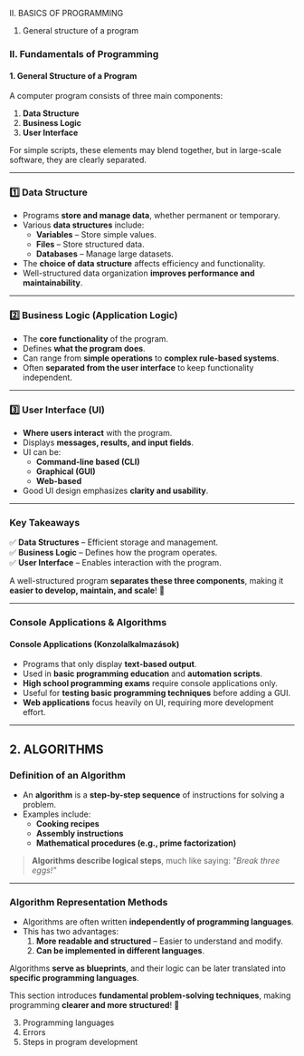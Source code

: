 
II. BASICS OF PROGRAMMING
1. General structure of a program

### **II. Fundamentals of Programming**  
#### **1. General Structure of a Program**

A computer program consists of three main components:  
1. **Data Structure**  
2. **Business Logic**  
3. **User Interface**  

For simple scripts, these elements may blend together, but in large-scale software, they are clearly separated.

---

### **1️⃣ Data Structure**
- Programs **store and manage data**, whether permanent or temporary.
- Various **data structures** include:
  - **Variables** – Store simple values.
  - **Files** – Store structured data.
  - **Databases** – Manage large datasets.
- The **choice of data structure** affects efficiency and functionality.
- Well-structured data organization **improves performance and maintainability**.

---

### **2️⃣ Business Logic (Application Logic)**
- The **core functionality** of the program.
- Defines **what the program does**.
- Can range from **simple operations** to **complex rule-based systems**.
- Often **separated from the user interface** to keep functionality independent.

---

### **3️⃣ User Interface (UI)**
- **Where users interact** with the program.
- Displays **messages, results, and input fields**.
- UI can be:
  - **Command-line based (CLI)**
  - **Graphical (GUI)**
  - **Web-based**
- Good UI design emphasizes **clarity and usability**.

---

### **Key Takeaways**
✅ **Data Structures** – Efficient storage and management.  
✅ **Business Logic** – Defines how the program operates.  
✅ **User Interface** – Enables interaction with the program.  

A well-structured program **separates these three components**, making it **easier to develop, maintain, and scale**! 🚀

-----

### **Console Applications & Algorithms**

#### **Console Applications (Konzolalkalmazások)**
- Programs that only display **text-based output**.
- Used in **basic programming education** and **automation scripts**.
- **High school programming exams** require console applications only.
- Useful for **testing basic programming techniques** before adding a GUI.
- **Web applications** focus heavily on UI, requiring more development effort.

---

## **2. ALGORITHMS**
### **Definition of an Algorithm**
- An **algorithm** is a **step-by-step sequence** of instructions for solving a problem.
- Examples include:
  - **Cooking recipes**
  - **Assembly instructions**
  - **Mathematical procedures (e.g., prime factorization)**

> **Algorithms describe logical steps**, much like saying: *"Break three eggs!"*

---

### **Algorithm Representation Methods**
- Algorithms are often written **independently of programming languages**.
- This has two advantages:
  1. **More readable and structured** – Easier to understand and modify.
  2. **Can be implemented in different languages**.

Algorithms **serve as blueprints**, and their logic can be later translated into **specific programming languages**.

This section introduces **fundamental problem-solving techniques**, making programming **clearer and more structured**! 🚀

3. Programming languages
4. Errors
5. Steps in program development

